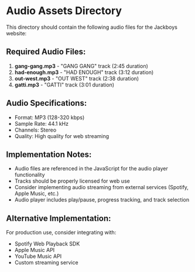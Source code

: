 # Audio Assets Directory

This directory should contain the following audio files for the Jackboys website:

## Required Audio Files:

1. **gang-gang.mp3** - "GANG GANG" track (2:45 duration)
2. **had-enough.mp3** - "HAD ENOUGH" track (3:12 duration)
3. **out-west.mp3** - "OUT WEST" track (2:38 duration)
4. **gatti.mp3** - "GATTI" track (3:01 duration)

## Audio Specifications:
- Format: MP3 (128-320 kbps)
- Sample Rate: 44.1 kHz
- Channels: Stereo
- Quality: High quality for web streaming

## Implementation Notes:
- Audio files are referenced in the JavaScript for the audio player functionality
- Tracks should be properly licensed for web use
- Consider implementing audio streaming from external services (Spotify, Apple Music, etc.)
- Audio player includes play/pause, progress tracking, and track selection

## Alternative Implementation:
For production use, consider integrating with:
- Spotify Web Playback SDK
- Apple Music API
- YouTube Music API
- Custom streaming service